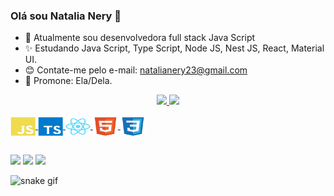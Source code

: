 ### Olá sou Natalia Nery 👋

- 🔭 Atualmente  sou desenvolvedora full stack Java Script 
- ✨ Estudando Java Script, Type Script, Node JS, Nest JS, React, Material UI.
- 😊 Contate-me pelo e-mail: natalianery23@gmail.com
- 🥰 Promone: Ela/Dela.

<div align="center">
  <a href="https://github.com/NataliaNery14">
  <img height="180em" src="https://github-readme-stats.vercel.app/api?username=NataliaNery14&show_icons=true&theme=dracula&include_all_commits=true&count_private=true"/>
  <img height="180em" src="https://github-readme-stats.vercel.app/api/top-langs/?username=NataliaNery14&layout=compact&langs_count=7&theme=dracula"/>
</div>
  
  
<div style="display: inline_block"><br>
  <img align="center" alt="Naty-Js" height="30" width="40" src="https://raw.githubusercontent.com/devicons/devicon/master/icons/javascript/javascript-plain.svg">
  <img align="center" alt="Naty-Ts" height="30" width="40" src="https://raw.githubusercontent.com/devicons/devicon/master/icons/typescript/typescript-plain.svg">
  <img align="center" alt="Naty-React" height="30" width="40" src="https://raw.githubusercontent.com/devicons/devicon/master/icons/react/react-original.svg">
  <img align="center" alt="Naty-HTML" height="30" width="40" src="https://raw.githubusercontent.com/devicons/devicon/master/icons/html5/html5-original.svg">
  <img align="center" alt="Naty-CSS" height="30" width="40" src="https://raw.githubusercontent.com/devicons/devicon/master/icons/css3/css3-original.svg">
</div>
 
##  
  
<div>
  <a href="https://https://www.linkedin.com/in/nat%C3%A1lia-dos-santos-nery-897a72248/" target="_blank"><img src="https://img.shields.io/badge/-LinkedIn-%230077B5?style=for-the-badge&logo=linkedin&logoColor=white" target="_blank"></a>
<a href = "mailto:natalianery23@gmail.com"><img src="https://img.shields.io/badge/-Gmail-%23333?style=for-the-badge&logo=gmail&logoColor=white" target="_blank"></a>
 <a href="https://www.instagram.com/natalianery14/" target="_blank"><img src="https://img.shields.io/badge/-Instagram-%23E4405F?style=for-the-badge&logo=instagram&logoColor=white" target="_blank"></a>
</div>
 
![snake gif](https://github.com/NataliaNery14/NataliaNery14/blob/output/github-contribution-grid-snake.svg)
